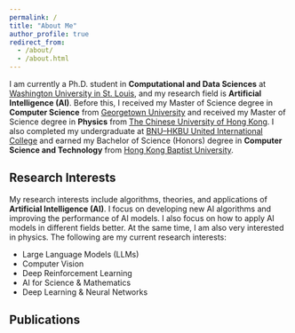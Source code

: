 ```yaml
---
permalink: /
title: "About Me"
author_profile: true
redirect_from: 
  - /about/
  - /about.html
---
```


I am currently a Ph.D. student in **Computational and Data Sciences** at [Washington University in St. Louis](https://washu.edu/), and my research field is  **Artificial Intelligence (AI)**. Before this, I received my Master of Science degree in **Computer Science** from [Georgetown University](https://www.georgetown.edu/) and received my Master of Science degree in **Physics** from [The Chinese University of Hong Kong](https://www.cuhk.edu.hk/). I also completed my undergraduate at [BNU–HKBU United International College](https://uic.edu.cn/) and earned my Bachelor of Science (Honors) degree in **Computer Science and Technology** from [Hong Kong Baptist University](https://www.hkbu.edu.hk/).

Research Interests
------
<!-- 我的研究兴趣包括人工智能（AI）的算法，理论和应用。我专注于研发AI新算法，提升AI模型的各项性能，我也专注于如何在不同的领域更好地应用AI模型。同时，我也对物理学很感兴趣。以下是我目前的研究兴趣： -->
My research interests include algorithms, theories, and applications of **Artificial Intelligence (AI)**. I focus on developing new AI algorithms and improving the performance of AI models. I also focus on how to apply AI models in different fields better. At the same time, I am also very interested in physics. The following are my current research interests:

* Large Language Models (LLMs)
* Computer Vision
* Deep Reinforcement Learning
* AI for Science & Mathematics
* Deep Learning & Neural Networks

Publications
------
